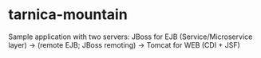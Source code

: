 tarnica-mountain
================

Sample application with two servers: JBoss for EJB (Service/Microservice layer) -> (remote EJB; JBoss remoting) -> Tomcat for WEB (CDI + JSF)
